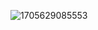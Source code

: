 ![1705629085553](https://github.com/stefanJeady/stefanjeady/assets/108250596/c29d9fa6-bf9c-4f19-949e-b03ec9ed5c58)
